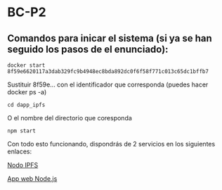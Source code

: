 # BC-P2

## Comandos para inicar el sistema (si ya se han seguido los pasos de el enunciado):
```
docker start 8f59e6620117a3dab329fc9b4948ec8bda892dc0f6f58f771c013c65dc1bffb7
```
Sustituir 8f59e... con el identificador que corresponda (puedes hacer docker ps -a)

```
cd dapp_ipfs
```
O el nombre del directorio que coresponda

```
npm start
```

Con todo esto funcionando, dispondrás de 2 servicios en los siguientes enlaces:

[Nodo IPFS](http://127.0.0.1:5001/webui)

[App web Node.js](http://localhost:3000/)

